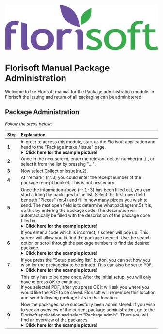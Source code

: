 <img src = "../../fslogo.png">

# Florisoft Manual Package Administration

Welcome to the Florisoft manual for the Package administration module. In Florisoft the issuing and return of all packaging can be administered.

## Package Administration

*Follow the steps below*:

|Step|Explanation|
|:--|:--|
|**1**|In order to access this module, start up the Florisoft application and head to the "Package intake / issue" page.<details><summary><b>Click here for the example picture!</b></summary><img src=".fustadministratie ENG/media/image2.png"></details>|
|**2**|Once in the next screen, enter the relevant debtor number(nr.1), or select it from the list by pressing "...".|
|**3**|Now select Collect or Issue(nr.2).
|**4**|At "remark" (nr.3) you could enter the receipt number of the package receipt booklet. This is not nessecary.|
|**5**|Once the information above (nr.1-3) has been filled out, you can start adding the packages to the list. Select the first open field beneath "Pieces" (nr.4) and fill in how many pieces you wish to send. The next open field is to determine what package(nr.5) it is, do this by entering the package code. The description will automactically be filled with the description of the package code filled in.<details><summary><b>Click here for the example picture!</b></summary><img src=".fustadministratie ENG/media/image3.png"></details>|
|**6**|If you enter a code which is incorrect, a screen will pop up. This screen will allow you to find the package needed. Use the search option or scroll through the package numbers to find the desired package.<details><summary><b>Click here for the example picture!</b></summary><img src=".fustadministratie ENG/media/image4.png"></details>|
|**7**|If you press the "Setup packing list" button, you can set how you wish for the packagelist to be printed. This can also be set to PDF.<details><summary><b>Click here for the example picture!</b></summary><img src=".fustadministratie ENG/media/image5.png"></details>|
|**8**|This only has to be done once. After the initial setup, you will only have to press OK to continue.<br>If you selected PDF, after you press OK it will ask you where you would like the PDF to be saved. Florisoft will remember this location and send following package lists to that location.|
|**9**|Now the packages have succesfully been administered. If you wish to see an overview of the current package administration, go to the Florisoft application and select "Package admin". There you will find an overview of the packages.<details><summary><b>Click here for the example picture!</b></summary><img src=".fustadministratie ENG/media/image6.png"></details>|

